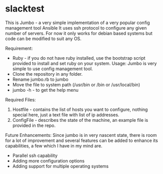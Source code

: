 # slacktest
This is Jumbo - a very simple implementation of a very popular config management tool Ansible
It uses ssh protocol to configure any given number of servers.
For now it only works for debian based systems but code can be modified to suit any OS.

Requirement:
- Ruby - if you do not have ruby installed, use the bootstrap script provided to install and set ruby on your system.
Usage:
Jumbo is very simple to use config management tool.
- Clone the repository in any folder.
- Rename jumbo.rb to jumbo
- Move the file to system path (/usr/bin or /bin or /usr/local/bin)
- jumbo -h - to get the help menu


Required Files:
1) Hostfile - contains the list of hosts you want to configure, nothing special here, just a text file with list of ip addresses.
2) ConfigFile - describes the state of the machine, an example file is provided in the repo.

Future Enhancements:
Since jumbo is in very nascent state, there is room for a lot of improvement and several features can be added to enhance its capabilities, a few which I have in my mind are.
- Parallel ssh capability
- Adding more configuration options
- Adding support for multiple operating systems
